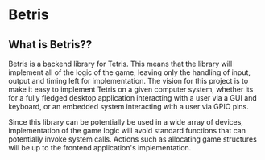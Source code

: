 # Betris

## What is Betris??

Betris is a backend library for Tetris. This means that the library will implement all of the logic of the game, leaving only the handling of input, output and timing left for implementation. The vision for this project is to make it easy to implement Tetris on a given computer system, whether its for a fully fledged desktop application interacting with a user via a GUI and keyboard, or an embedded system interacting with a user via GPIO pins. 

Since this library can be potentially be used in a wide array of devices, implementation of the game logic will avoid standard functions that can potentially invoke system calls. Actions such as allocating game structures will be up to the frontend application's implementation. 

